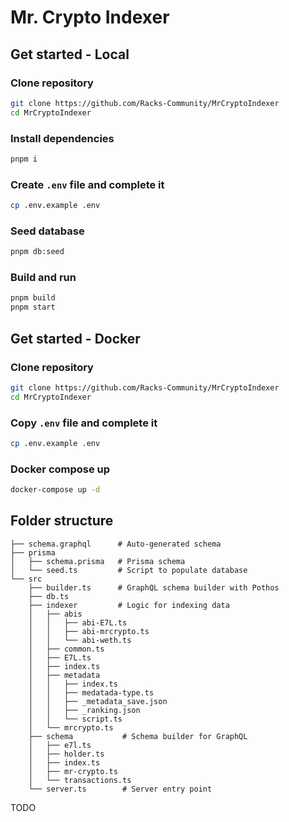 # Mr. Crypto Indexer

## Get started - Local 

### Clone repository

```bash
git clone https://github.com/Racks-Community/MrCryptoIndexer
cd MrCryptoIndexer
```

### Install dependencies

```bash
pnpm i
```

### Create `.env` file and complete it

```bash
cp .env.example .env
```

### Seed database

```bash
pnpm db:seed
```

### Build and run

```bash
pnpm build
pnpm start
```

## Get started - Docker 

### Clone repository

```bash
git clone https://github.com/Racks-Community/MrCryptoIndexer
cd MrCryptoIndexer
```

### Copy `.env` file and complete it

```bash
cp .env.example .env
```

### Docker compose up 

```bash
docker-compose up -d
```

## Folder structure

```
├── schema.graphql      # Auto-generated schema
├── prisma
│   ├── schema.prisma   # Prisma schema
│   └── seed.ts         # Script to populate database
└── src
    ├── builder.ts      # GraphQL schema builder with Pothos
    ├── db.ts
    ├── indexer         # Logic for indexing data
    │   ├── abis
    │   │   ├── abi-E7L.ts
    │   │   ├── abi-mrcrypto.ts
    │   │   └── abi-weth.ts
    │   ├── common.ts
    │   ├── E7L.ts
    │   ├── index.ts
    │   ├── metadata
    │   │   ├── index.ts
    │   │   ├── medatada-type.ts
    │   │   ├── _metadata_save.json
    │   │   ├── _ranking.json
    │   │   └── script.ts
    │   └── mrcrypto.ts
    ├── schema           # Schema builder for GraphQL
    │   ├── e7l.ts
    │   ├── holder.ts
    │   ├── index.ts
    │   ├── mr-crypto.ts
    │   └── transactions.ts
    └── server.ts        # Server entry point
```

TODO
